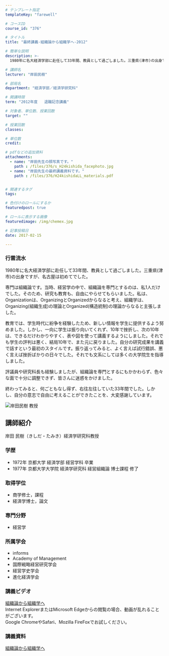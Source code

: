 ```yaml
---
# テンプレート指定
templateKey: "farewell"

# コースID
course_id: "376"

# タイトル
title: "最終講義-組織論から組織学へ-2012"

# 簡単な説明
description: >-
  1980年に名大経済学部に赴任して33年間、教員として過ごしました。三重県(津市)の出身ですが、名古屋は初めてでした。専門は組織論です。当時、経営学の中で、組織論を専門とするのは、私1人だけで...

# 講師名
lecturer: "岸田民樹"

# 部局名
department: "経済学部／経済学研究科"

# 開講時限
term: "2012年度	退職記念講義"

# 対象者、単位数、授業回数
target: ""

# 授業回数
classes: 

# 単位数
credit: 

# pdfなどの追加資料
attachments: 
  - name: "岸田先生の顔写真です。" 
    path : /files/376/s_H24kishida_facephoto.jpg
  - name: "岸田先生の最終講義資料です。" 
    path : /files/376/H24kishidaLL_materials.pdf


# 関連するタグ
tags:

# 色付けのロールにするか
featuredpost: true

# ロールに表示する画像
featuredimage: /img/chemex.jpg

# 記事投稿日
date: 2017-02-15

---
```

### 行雲流水 

1980年に名大経済学部に赴任して33年間、教員として過ごしました。三重県(津市)の出身ですが、名古屋は初めてでした。

専門は組織論です。当時、経営学の中で、組織論を専門とするのは、私1人だけでした。そのため、研究も教育も、自由にやらせてもらいました。私は、Organizationは、OrganizingとOrganizedからなると考え、組織学は、 Organizing(組織生成)の理論とOrganized(構造統制)の理論からなると主張しました。

教育では、学生時代に紛争を経験したため、新しい情報を学生に提供するよう努めました。しかし、一向に学生は振り向いてくれず、10年で挫折し、次の10年は、できるだけわかりやすく、表や図を使って講義するようにしました。それでも学生の評判は悪く、結局10年で、また元に戻りました。自分の研究成果を講義で話すという最初のスタイルです。振り返ってみると、よく言えば試行錯誤、悪く言えば挫折ばかりの日々でした。それでも文系にしては多くの大学院生を指導しました。

評議員や研究科長も経験しましたが、組織論を専門とするにもかかわらず、色々な面で十分に調整できず、皆さんに迷惑をかけました。

終わってみると、何ごともなし得ず、右往左往していた33年間でした。しかし、自分の意志で自由に考えることができたことを、大変感謝しています。

![岸田民樹 教授](/files/376/s_H24kishida_facephoto.jpg) 
## 講師紹介

岸田 民樹（きしだ・たみき）経済学研究科教授 

### 学歴

  * 1972年 京都大学 経済学部 経営学科 卒業
  * 1977年 京都大学大学院 経済学研究科 経営組織論 博士課程 修了

### 取得学位

  * 商学修士，課程
  * 経済学博士，論文

### 専門分野

  * 経営学

### 所属学会

  * informs
  * Academy of Management
  * 国際戦略経営研究学会
  * 経営学史学会
  * 進化経済学会
### 講義ビデオ

[組織論から組織学へ](http://nuvideo.media.nagoya-u.ac.jp/embed/6dbeef9a4f22e2b66ed35495b8043209f18fa905)  
Internet ExplorerまたはMicrosoft Edgeからの閲覧の場合、動画が乱れることがございます。  
Google ChromeやSafari、Mozilla FireFoxでお試しください。 

### 講義資料


[組織論から組織学へ](/files/376/H24kishidaLL_materials.pdf) 
